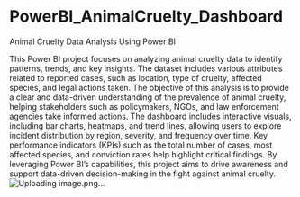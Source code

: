 # PowerBI_AnimalCruelty_Dashboard

Animal Cruelty Data Analysis Using Power BI

This Power BI project focuses on analyzing animal cruelty data to identify patterns, trends, and key insights. The dataset includes various attributes related to reported cases, such as location, type of cruelty, affected species, and legal actions taken. The objective of this analysis is to provide a clear and data-driven understanding of the prevalence of animal cruelty, helping stakeholders such as policymakers, NGOs, and law enforcement agencies take informed actions. The dashboard includes interactive visuals, including bar charts, heatmaps, and trend lines, allowing users to explore incident distribution by region, severity, and frequency over time. Key performance indicators (KPIs) such as the total number of cases, most affected species, and conviction rates help highlight critical findings. By leveraging Power BI’s capabilities, this project aims to drive awareness and support data-driven decision-making in the fight against animal cruelty.
![Uploading image.png…]()









